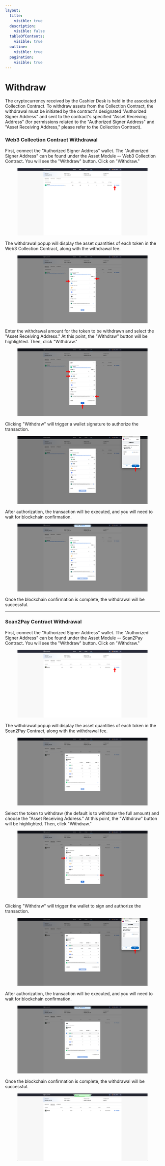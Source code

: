 ```yaml
---
layout:
  title:
    visible: true
  description:
    visible: false
  tableOfContents:
    visible: true
  outline:
    visible: true
  pagination:
    visible: true
---
```


# Withdraw

The cryptocurrency received by the Cashier Desk is held in the associated Collection Contract. To withdraw assets from the Collection Contract, the withdrawal must be initiated by the contract's designated "Authorized Signer Address" and sent to the contract's specified "Asset Receiving Address" (for permissions related to the "Authorized Signer Address" and "Asset Receiving Address," please refer to the Collection Contract).

### Web3 Collection Contract Withdrawal

First, connect the "Authorized Signer Address" wallet. The "Authorized Signer Address" can be found under the Asset Module -- Web3 Collection Contract. You will see the "Withdraw" button. Click on "Withdraw."

<figure><img src="../../../.gitbook/assets/31.png" alt=""><figcaption></figcaption></figure>

The withdrawal popup will display the asset quantities of each token in the Web3 Collection Contract, along with the withdrawal fee.

<figure><img src="../../../.gitbook/assets/32.png" alt=""><figcaption></figcaption></figure>

Enter the withdrawal amount for the token to be withdrawn and select the "Asset Receiving Address." At this point, the "Withdraw" button will be highlighted. Then, click "Withdraw."

<figure><img src="../../../.gitbook/assets/33.png" alt=""><figcaption></figcaption></figure>

Clicking "Withdraw" will trigger a wallet signature to authorize the transaction.

<figure><img src="../../../.gitbook/assets/34.png" alt=""><figcaption></figcaption></figure>

After authorization, the transaction will be executed, and you will need to wait for blockchain confirmation.

<figure><img src="../../../.gitbook/assets/screencapture-backstage-b2b-pre-ufcfan-org-assets-2025-04-10-20_15_58.png" alt=""><figcaption></figcaption></figure>

Once the blockchain confirmation is complete, the withdrawal will be successful.

***

### Scan2Pay Contract Withdrawal

First, connect the "Authorized Signer Address" wallet. The "Authorized Signer Address" can be found under the Asset Module -- Scan2Pay Contract. You will see the "Withdraw" button. Click on "Withdraw."

<figure><img src="../../../.gitbook/assets/35.png" alt=""><figcaption></figcaption></figure>

The withdrawal popup will display the asset quantities of each token in the Scan2Pay Contract, along with the withdrawal fee.

<figure><img src="../../../.gitbook/assets/screencapture-backstage-b2b-pre-ufcfan-org-assets-2025-04-10-20_25_19.png" alt=""><figcaption></figcaption></figure>

Select the token to withdraw (the default is to withdraw the full amount) and choose the "Asset Receiving Address." At this point, the "Withdraw" button will be highlighted. Then, click "Withdraw."

<figure><img src="../../../.gitbook/assets/36.png" alt=""><figcaption></figcaption></figure>

Clicking "Withdraw" will trigger the wallet to sign and authorize the transaction.

<figure><img src="../../../.gitbook/assets/38.png" alt=""><figcaption></figcaption></figure>

After authorization, the transaction will be executed, and you will need to wait for blockchain confirmation.

<figure><img src="../../../.gitbook/assets/39.png" alt=""><figcaption></figcaption></figure>

Once the blockchain confirmation is complete, the withdrawal will be successful.

<figure><img src="../../../.gitbook/assets/image (14).png" alt=""><figcaption></figcaption></figure>
